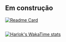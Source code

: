 ## Em construção
[![Readme Card](https://github-readme-stats.vercel.app/api/pin/?username=Mateusarcanjo&repo=comanda)](https://github.com/anuraghazra/github-readme-stats)
##
[![Harlok's WakaTime stats](https://github-readme-stats.vercel.app/api/wakatime?username=Mateusarcanjo)](https://github.com/anuraghazra/github-readme-stats)
